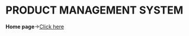 
# PRODUCT MANAGEMENT SYSTEM

**Home page**->[Click here](https://github.com/rashmitha006/Product-Managent-System/tree/main/ProductWeb/home.png)
